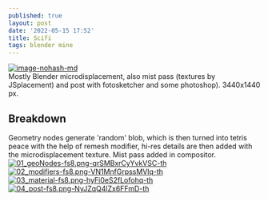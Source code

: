```yaml
---
published: true
layout: post
date: '2022-05-15 17:52'
title: Scifi
tags: blender mine
---
```

[![image-nohash-md](https://i.imgur.com/RpQN5LHl.png)](https://i.imgur.com/RpQN5LH.png)  
Mostly Blender microdisplacement, also mist pass (textures by JSplacement) and post with fotosketcher and some photoshop). 3440x1440 px.

## Breakdown

Geometry nodes generate 'random' blob, which is then turned into tetris peace with the help of remesh modifier, hi-res details are then added with the microdisplacement texture. Mist pass added in compositor.     
[![01_geoNodes-fs8.png-qrSMBxrCyYvkVSC-th](https://i.imgur.com/mr3cqDkb.png)](https://i.imgur.com/mr3cqDk.png) [![02_modifiers-fs8.png-VN1MnfGrpssMVlq-th](https://i.imgur.com/Odr0o8ib.png)](https://i.imgur.com/Odr0o8i.png) [![03_material-fs8.png-hyFi0eS2fLofohq-th](https://i.imgur.com/T0CCM4nb.png)](https://i.imgur.com/T0CCM4n.png) [![04_post-fs8.png-NyJZqQ4lZx6FFmD-th](https://i.imgur.com/nNjlRPTb.png)](https://i.imgur.com/nNjlRPT.png)
